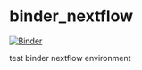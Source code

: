 # binder_nextflow

[![Binder](https://mybinder.org/badge_logo.svg)](https://mybinder.org/v2/gh/lescailab/binder_nextflow/HEAD)

test binder nextflow environment
